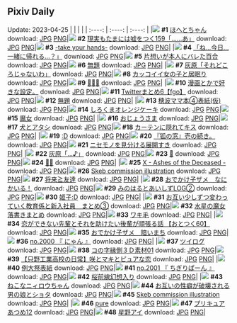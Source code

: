 ## Pixiv Daily
Update: 2023-04-25
|      |      |      |
| :----: | :----: | :----: |
|![](https://pixiv.microyu.workers.dev/c/240x480/img-master/img/2023/04/23/01/29/41/107429786_p0_master1200.jpg) **#1** [ほへとちゃん](https://www.pixiv.net/artworks/107429786) download: [JPG](https://pixiv.microyu.workers.dev/img-original/img/2023/04/23/01/29/41/107429786_p0.jpg) [PNG](https://pixiv.microyu.workers.dev/img-original/img/2023/04/23/01/29/41/107429786_p0.png)|![](https://pixiv.microyu.workers.dev/c/240x480/img-master/img/2023/04/23/18/00/06/107449340_p0_master1200.jpg) **#2** [現実もたまには嘘をつく159「……あ」](https://www.pixiv.net/artworks/107449340) download: [JPG](https://pixiv.microyu.workers.dev/img-original/img/2023/04/23/18/00/06/107449340_p0.jpg) [PNG](https://pixiv.microyu.workers.dev/img-original/img/2023/04/23/18/00/06/107449340_p0.png)|![](https://pixiv.microyu.workers.dev/c/240x480/img-master/img/2023/04/24/00/38/12/107465767_p0_master1200.jpg) **#3** [-take your hands-](https://www.pixiv.net/artworks/107465767) download: [JPG](https://pixiv.microyu.workers.dev/img-original/img/2023/04/24/00/38/12/107465767_p0.jpg) [PNG](https://pixiv.microyu.workers.dev/img-original/img/2023/04/24/00/38/12/107465767_p0.png)|
|![](https://pixiv.microyu.workers.dev/c/240x480/img-master/img/2023/04/24/08/04/19/107472573_p0_master1200.jpg) **#4** [「ね…今日…一緒に帰れる…？」](https://www.pixiv.net/artworks/107472573) download: [JPG](https://pixiv.microyu.workers.dev/img-original/img/2023/04/24/08/04/19/107472573_p0.jpg) [PNG](https://pixiv.microyu.workers.dev/img-original/img/2023/04/24/08/04/19/107472573_p0.png)|![](https://pixiv.microyu.workers.dev/c/240x480/img-master/img/2023/04/23/17/36/02/107427004_p0_master1200.jpg) **#5** [片想いが本人にバレた百合](https://www.pixiv.net/artworks/107427004) download: [JPG](https://pixiv.microyu.workers.dev/img-original/img/2023/04/23/17/36/02/107427004_p0.jpg) [PNG](https://pixiv.microyu.workers.dev/img-original/img/2023/04/23/17/36/02/107427004_p0.png)|![](https://pixiv.microyu.workers.dev/c/240x480/img-master/img/2023/04/23/21/23/03/107449966_p0_master1200.jpg) **#6** [無題](https://www.pixiv.net/artworks/107449966) download: [JPG](https://pixiv.microyu.workers.dev/img-original/img/2023/04/23/21/23/03/107449966_p0.jpg) [PNG](https://pixiv.microyu.workers.dev/img-original/img/2023/04/23/21/23/03/107449966_p0.png)|
|![](https://pixiv.microyu.workers.dev/c/240x480/img-master/img/2023/04/23/00/02/15/107426673_p0_master1200.jpg) **#7** [灰原「それどころじゃないわ」](https://www.pixiv.net/artworks/107426673) download: [JPG](https://pixiv.microyu.workers.dev/img-original/img/2023/04/23/00/02/15/107426673_p0.jpg) [PNG](https://pixiv.microyu.workers.dev/img-original/img/2023/04/23/00/02/15/107426673_p0.png)|![](https://pixiv.microyu.workers.dev/c/240x480/img-master/img/2023/04/23/12/00/25/107439832_p0_master1200.jpg) **#8** [カッコイイ女の子と居眠り](https://www.pixiv.net/artworks/107439832) download: [JPG](https://pixiv.microyu.workers.dev/img-original/img/2023/04/23/12/00/25/107439832_p0.jpg) [PNG](https://pixiv.microyu.workers.dev/img-original/img/2023/04/23/12/00/25/107439832_p0.png)|![](https://pixiv.microyu.workers.dev/c/240x480/img-master/img/2023/04/23/10/30/02/107437973_p0_master1200.jpg) **#9** [🚂🌇🗽](https://www.pixiv.net/artworks/107437973) download: [JPG](https://pixiv.microyu.workers.dev/img-original/img/2023/04/23/10/30/02/107437973_p0.jpg) [PNG](https://pixiv.microyu.workers.dev/img-original/img/2023/04/23/10/30/02/107437973_p0.png)|
|![](https://pixiv.microyu.workers.dev/c/240x480/img-master/img/2023/04/23/21/51/07/107457568_p0_master1200.jpg) **#10** [漫画とかで好きな設定。](https://www.pixiv.net/artworks/107457568) download: [JPG](https://pixiv.microyu.workers.dev/img-original/img/2023/04/23/21/51/07/107457568_p0.jpg) [PNG](https://pixiv.microyu.workers.dev/img-original/img/2023/04/23/21/51/07/107457568_p0.png)|![](https://pixiv.microyu.workers.dev/c/240x480/img-master/img/2023/04/23/20/20/10/107454303_p0_master1200.jpg) **#11** [Twitterまとめ6【fgo】](https://www.pixiv.net/artworks/107454303) download: [JPG](https://pixiv.microyu.workers.dev/img-original/img/2023/04/23/20/20/10/107454303_p0.jpg) [PNG](https://pixiv.microyu.workers.dev/img-original/img/2023/04/23/20/20/10/107454303_p0.png)|![](https://pixiv.microyu.workers.dev/c/240x480/img-master/img/2023/04/23/22/42/59/107460498_p0_master1200.jpg) **#12** [無題](https://www.pixiv.net/artworks/107460498) download: [JPG](https://pixiv.microyu.workers.dev/img-original/img/2023/04/23/22/42/59/107460498_p0.jpg) [PNG](https://pixiv.microyu.workers.dev/img-original/img/2023/04/23/22/42/59/107460498_p0.png)|
|![](https://pixiv.microyu.workers.dev/c/240x480/img-master/img/2023/04/23/19/01/11/107451509_p0_master1200.jpg) **#13** [穂波ママ本④表紙(仮)](https://www.pixiv.net/artworks/107451509) download: [JPG](https://pixiv.microyu.workers.dev/img-original/img/2023/04/23/19/01/11/107451509_p0.jpg) [PNG](https://pixiv.microyu.workers.dev/img-original/img/2023/04/23/19/01/11/107451509_p0.png)|![](https://pixiv.microyu.workers.dev/c/240x480/img-master/img/2023/04/24/20/30/01/107486147_p0_master1200.jpg) **#14** [しろくまオレンジケーキ](https://www.pixiv.net/artworks/107486147) download: [JPG](https://pixiv.microyu.workers.dev/img-original/img/2023/04/24/20/30/01/107486147_p0.jpg) [PNG](https://pixiv.microyu.workers.dev/img-original/img/2023/04/24/20/30/01/107486147_p0.png)|![](https://pixiv.microyu.workers.dev/c/240x480/img-master/img/2023/04/23/13/54/46/107442490_p0_master1200.jpg) **#15** [魔女](https://www.pixiv.net/artworks/107442490) download: [JPG](https://pixiv.microyu.workers.dev/img-original/img/2023/04/23/13/54/46/107442490_p0.jpg) [PNG](https://pixiv.microyu.workers.dev/img-original/img/2023/04/23/13/54/46/107442490_p0.png)|
|![](https://pixiv.microyu.workers.dev/c/240x480/img-master/img/2023/04/23/18/29/19/107450394_p0_master1200.jpg) **#16** [おじょうさま](https://www.pixiv.net/artworks/107450394) download: [JPG](https://pixiv.microyu.workers.dev/img-original/img/2023/04/23/18/29/19/107450394_p0.jpg) [PNG](https://pixiv.microyu.workers.dev/img-original/img/2023/04/23/18/29/19/107450394_p0.png)|![](https://pixiv.microyu.workers.dev/c/240x480/img-master/img/2023/04/23/18/12/56/107449864_p0_master1200.jpg) **#17** [犬とアタシ](https://www.pixiv.net/artworks/107449864) download: [JPG](https://pixiv.microyu.workers.dev/img-original/img/2023/04/23/18/12/56/107449864_p0.jpg) [PNG](https://pixiv.microyu.workers.dev/img-original/img/2023/04/23/18/12/56/107449864_p0.png)|![](https://pixiv.microyu.workers.dev/c/240x480/img-master/img/2023/04/24/16/23/54/107479857_p0_master1200.jpg) **#18** [カーテンに隠れてキス](https://www.pixiv.net/artworks/107479857) download: [JPG](https://pixiv.microyu.workers.dev/img-original/img/2023/04/24/16/23/54/107479857_p0.jpg) [PNG](https://pixiv.microyu.workers.dev/img-original/img/2023/04/24/16/23/54/107479857_p0.png)|
|![](https://pixiv.microyu.workers.dev/c/240x480/img-master/img/2023/04/23/14/23/37/107443176_p0_master1200.jpg) **#19** [:D](https://www.pixiv.net/artworks/107443176) download: [JPG](https://pixiv.microyu.workers.dev/img-original/img/2023/04/23/14/23/37/107443176_p0.jpg) [PNG](https://pixiv.microyu.workers.dev/img-original/img/2023/04/23/14/23/37/107443176_p0.png)|![](https://pixiv.microyu.workers.dev/c/240x480/img-master/img/2023/04/23/01/14/07/107429358_p0_master1200.jpg) **#20** [『狐の窓』壱の続き。](https://www.pixiv.net/artworks/107429358) download: [JPG](https://pixiv.microyu.workers.dev/img-original/img/2023/04/23/01/14/07/107429358_p0.jpg) [PNG](https://pixiv.microyu.workers.dev/img-original/img/2023/04/23/01/14/07/107429358_p0.png)|![](https://pixiv.microyu.workers.dev/c/240x480/img-master/img/2023/04/24/12/06/48/107475440_p0_master1200.jpg) **#21** [ニセモノを見分ける展開すき](https://www.pixiv.net/artworks/107475440) download: [JPG](https://pixiv.microyu.workers.dev/img-original/img/2023/04/24/12/06/48/107475440_p0.jpg) [PNG](https://pixiv.microyu.workers.dev/img-original/img/2023/04/24/12/06/48/107475440_p0.png)|
|![](https://pixiv.microyu.workers.dev/c/240x480/img-master/img/2023/04/24/10/41/47/107474486_p0_master1200.jpg) **#22** [灰原「…♪」](https://www.pixiv.net/artworks/107474486) download: [JPG](https://pixiv.microyu.workers.dev/img-original/img/2023/04/24/10/41/47/107474486_p0.jpg) [PNG](https://pixiv.microyu.workers.dev/img-original/img/2023/04/24/10/41/47/107474486_p0.png)|![](https://pixiv.microyu.workers.dev/c/240x480/img-master/img/2023/04/23/02/10/33/107430760_p0_master1200.jpg) **#23** [🍴](https://www.pixiv.net/artworks/107430760) download: [JPG](https://pixiv.microyu.workers.dev/img-original/img/2023/04/23/02/10/33/107430760_p0.jpg) [PNG](https://pixiv.microyu.workers.dev/img-original/img/2023/04/23/02/10/33/107430760_p0.png)|![](https://pixiv.microyu.workers.dev/c/240x480/img-master/img/2023/04/23/00/00/38/107426459_p0_master1200.jpg) **#24** [🧸💜](https://www.pixiv.net/artworks/107426459) download: [JPG](https://pixiv.microyu.workers.dev/img-original/img/2023/04/23/00/00/38/107426459_p0.jpg) [PNG](https://pixiv.microyu.workers.dev/img-original/img/2023/04/23/00/00/38/107426459_p0.png)|
|![](https://pixiv.microyu.workers.dev/c/240x480/img-master/img/2023/04/23/21/23/34/107456926_p0_master1200.jpg) **#25** [X - Ashes of the Deceased -](https://www.pixiv.net/artworks/107456926) download: [JPG](https://pixiv.microyu.workers.dev/img-original/img/2023/04/23/21/23/34/107456926_p0.jpg) [PNG](https://pixiv.microyu.workers.dev/img-original/img/2023/04/23/21/23/34/107456926_p0.png)|![](https://pixiv.microyu.workers.dev/c/240x480/img-master/img/2023/04/23/00/00/52/107426509_p0_master1200.jpg) **#26** [Skeb commission illustration](https://www.pixiv.net/artworks/107426509) download: [JPG](https://pixiv.microyu.workers.dev/img-original/img/2023/04/23/00/00/52/107426509_p0.jpg) [PNG](https://pixiv.microyu.workers.dev/img-original/img/2023/04/23/00/00/52/107426509_p0.png)|![](https://pixiv.microyu.workers.dev/c/240x480/img-master/img/2023/04/23/20/08/23/107453909_p0_master1200.jpg) **#27** [将来≧友達](https://www.pixiv.net/artworks/107453909) download: [JPG](https://pixiv.microyu.workers.dev/img-original/img/2023/04/23/20/08/23/107453909_p0.jpg) [PNG](https://pixiv.microyu.workers.dev/img-original/img/2023/04/23/20/08/23/107453909_p0.png)|
|![](https://pixiv.microyu.workers.dev/c/240x480/img-master/img/2023/04/24/00/32/21/107465573_p0_master1200.jpg) **#28** [おでかけ子ザメ　なにかいる！](https://www.pixiv.net/artworks/107465573) download: [JPG](https://pixiv.microyu.workers.dev/img-original/img/2023/04/24/00/32/21/107465573_p0.jpg) [PNG](https://pixiv.microyu.workers.dev/img-original/img/2023/04/24/00/32/21/107465573_p0.png)|![](https://pixiv.microyu.workers.dev/c/240x480/img-master/img/2023/04/24/21/33/42/107488482_p0_master1200.jpg) **#29** [みのはるとあいしずLOG②](https://www.pixiv.net/artworks/107488482) download: [JPG](https://pixiv.microyu.workers.dev/img-original/img/2023/04/24/21/33/42/107488482_p0.jpg) [PNG](https://pixiv.microyu.workers.dev/img-original/img/2023/04/24/21/33/42/107488482_p0.png)|![](https://pixiv.microyu.workers.dev/c/240x480/img-master/img/2023/04/23/14/27/34/107443279_p0_master1200.jpg) **#30** [姬子:D](https://www.pixiv.net/artworks/107443279) download: [JPG](https://pixiv.microyu.workers.dev/img-original/img/2023/04/23/14/27/34/107443279_p0.jpg) [PNG](https://pixiv.microyu.workers.dev/img-original/img/2023/04/23/14/27/34/107443279_p0.png)|
|![](https://pixiv.microyu.workers.dev/c/240x480/img-master/img/2023/04/24/00/04/57/107464439_p0_master1200.jpg) **#31** [お互い少しずつ変わっていく教育係と新入社員　まとめ③](https://www.pixiv.net/artworks/107464439) download: [JPG](https://pixiv.microyu.workers.dev/img-original/img/2023/04/24/00/04/57/107464439_p0.jpg) [PNG](https://pixiv.microyu.workers.dev/img-original/img/2023/04/24/00/04/57/107464439_p0.png)|![](https://pixiv.microyu.workers.dev/c/240x480/img-master/img/2023/04/23/22/55/37/107461060_p0_master1200.jpg) **#32** [水星の魔女落書きまとめ](https://www.pixiv.net/artworks/107461060) download: [JPG](https://pixiv.microyu.workers.dev/img-original/img/2023/04/23/22/55/37/107461060_p0.jpg) [PNG](https://pixiv.microyu.workers.dev/img-original/img/2023/04/23/22/55/37/107461060_p0.png)|![](https://pixiv.microyu.workers.dev/c/240x480/img-master/img/2023/04/23/00/02/07/107426663_p0_master1200.jpg) **#33** [ワキ毛](https://www.pixiv.net/artworks/107426663) download: [JPG](https://pixiv.microyu.workers.dev/img-original/img/2023/04/23/00/02/07/107426663_p0.jpg) [PNG](https://pixiv.microyu.workers.dev/img-original/img/2023/04/23/00/02/07/107426663_p0.png)|
|![](https://pixiv.microyu.workers.dev/c/240x480/img-master/img/2023/04/24/12/00/55/107475661_p0_master1200.jpg) **#34** [恋ができない先輩とそれを助けたい後輩が頑張る話 【おとつく60】](https://www.pixiv.net/artworks/107475661) download: [JPG](https://pixiv.microyu.workers.dev/img-original/img/2023/04/24/12/00/55/107475661_p0.jpg) [PNG](https://pixiv.microyu.workers.dev/img-original/img/2023/04/24/12/00/55/107475661_p0.png)|![](https://pixiv.microyu.workers.dev/c/240x480/img-master/img/2023/04/23/01/49/10/107430277_p0_master1200.jpg) **#35** [おでかけ子ザメ　暗いまち](https://www.pixiv.net/artworks/107430277) download: [JPG](https://pixiv.microyu.workers.dev/img-original/img/2023/04/23/01/49/10/107430277_p0.jpg) [PNG](https://pixiv.microyu.workers.dev/img-original/img/2023/04/23/01/49/10/107430277_p0.png)|![](https://pixiv.microyu.workers.dev/c/240x480/img-master/img/2023/04/23/22/57/57/107461173_p0_master1200.jpg) **#36** [no.2000 『 にゃん 』](https://www.pixiv.net/artworks/107461173) download: [JPG](https://pixiv.microyu.workers.dev/img-original/img/2023/04/23/22/57/57/107461173_p0.jpg) [PNG](https://pixiv.microyu.workers.dev/img-original/img/2023/04/23/22/57/57/107461173_p0.png)|
|![](https://pixiv.microyu.workers.dev/c/240x480/img-master/img/2023/04/23/20/24/38/107454470_p0_master1200.jpg) **#37** [ツイログ](https://www.pixiv.net/artworks/107454470) download: [JPG](https://pixiv.microyu.workers.dev/img-original/img/2023/04/23/20/24/38/107454470_p0.jpg) [PNG](https://pixiv.microyu.workers.dev/img-original/img/2023/04/23/20/24/38/107454470_p0.png)|![](https://pixiv.microyu.workers.dev/c/240x480/img-master/img/2023/04/23/09/00/20/107436375_p0_master1200.jpg) **#38** [コの字縁側３Ｄ素材01](https://www.pixiv.net/artworks/107436375) download: [JPG](https://pixiv.microyu.workers.dev/img-original/img/2023/04/23/09/00/20/107436375_p0.jpg) [PNG](https://pixiv.microyu.workers.dev/img-original/img/2023/04/23/09/00/20/107436375_p0.png)|![](https://pixiv.microyu.workers.dev/c/240x480/img-master/img/2023/04/24/00/04/25/107464406_p0_master1200.jpg) **#39** [【只野工業高校の日常】咲とマキとピュアな恋](https://www.pixiv.net/artworks/107464406) download: [JPG](https://pixiv.microyu.workers.dev/img-original/img/2023/04/24/00/04/25/107464406_p0.jpg) [PNG](https://pixiv.microyu.workers.dev/img-original/img/2023/04/24/00/04/25/107464406_p0.png)|
|![](https://pixiv.microyu.workers.dev/c/240x480/img-master/img/2023/04/23/00/00/33/107426440_p0_master1200.jpg) **#40** [例大祭表紙](https://www.pixiv.net/artworks/107426440) download: [JPG](https://pixiv.microyu.workers.dev/img-original/img/2023/04/23/00/00/33/107426440_p0.jpg) [PNG](https://pixiv.microyu.workers.dev/img-original/img/2023/04/23/00/00/33/107426440_p0.png)|![](https://pixiv.microyu.workers.dev/c/240x480/img-master/img/2023/04/24/12/30/19/107476167_p0_master1200.jpg) **#41** [no.2001 『 ちぎりぱーん 』](https://www.pixiv.net/artworks/107476167) download: [JPG](https://pixiv.microyu.workers.dev/img-original/img/2023/04/24/12/30/19/107476167_p0.jpg) [PNG](https://pixiv.microyu.workers.dev/img-original/img/2023/04/24/12/30/19/107476167_p0.png)|![](https://pixiv.microyu.workers.dev/c/240x480/img-master/img/2023/04/23/17/49/41/107448988_p0_master1200.jpg) **#42** [桜前線幻想入り](https://www.pixiv.net/artworks/107448988) download: [JPG](https://pixiv.microyu.workers.dev/img-original/img/2023/04/23/17/49/41/107448988_p0.jpg) [PNG](https://pixiv.microyu.workers.dev/img-original/img/2023/04/23/17/49/41/107448988_p0.png)|
|![](https://pixiv.microyu.workers.dev/c/240x480/img-master/img/2023/04/24/20/15/55/107485718_p0_master1200.jpg) **#43** [ねこなニィロウちゃん](https://www.pixiv.net/artworks/107485718) download: [JPG](https://pixiv.microyu.workers.dev/img-original/img/2023/04/24/20/15/55/107485718_p0.jpg) [PNG](https://pixiv.microyu.workers.dev/img-original/img/2023/04/24/20/15/55/107485718_p0.png)|![](https://pixiv.microyu.workers.dev/c/240x480/img-master/img/2023/04/23/12/49/21/107440992_p0_master1200.jpg) **#44** [お互いの性癖が破壊される男の娘とショタ](https://www.pixiv.net/artworks/107440992) download: [JPG](https://pixiv.microyu.workers.dev/img-original/img/2023/04/23/12/49/21/107440992_p0.jpg) [PNG](https://pixiv.microyu.workers.dev/img-original/img/2023/04/23/12/49/21/107440992_p0.png)|![](https://pixiv.microyu.workers.dev/c/240x480/img-master/img/2023/04/24/00/00/27/107463981_p0_master1200.jpg) **#45** [Skeb commission illustration](https://www.pixiv.net/artworks/107463981) download: [JPG](https://pixiv.microyu.workers.dev/img-original/img/2023/04/24/00/00/27/107463981_p0.jpg) [PNG](https://pixiv.microyu.workers.dev/img-original/img/2023/04/24/00/00/27/107463981_p0.png)|
|![](https://pixiv.microyu.workers.dev/c/240x480/img-master/img/2023/04/24/01/45/13/107467661_p0_master1200.jpg) **#46** [pure](https://www.pixiv.net/artworks/107467661) download: [JPG](https://pixiv.microyu.workers.dev/img-original/img/2023/04/24/01/45/13/107467661_p0.jpg) [PNG](https://pixiv.microyu.workers.dev/img-original/img/2023/04/24/01/45/13/107467661_p0.png)|![](https://pixiv.microyu.workers.dev/c/240x480/img-master/img/2023/04/24/17/55/23/107481639_p0_master1200.jpg) **#47** [プリキュアあつめ12](https://www.pixiv.net/artworks/107481639) download: [JPG](https://pixiv.microyu.workers.dev/img-original/img/2023/04/24/17/55/23/107481639_p0.jpg) [PNG](https://pixiv.microyu.workers.dev/img-original/img/2023/04/24/17/55/23/107481639_p0.png)|![](https://pixiv.microyu.workers.dev/c/240x480/img-master/img/2023/04/23/10/33/00/107438044_p0_master1200.jpg) **#48** [星野アイ](https://www.pixiv.net/artworks/107438044) download: [JPG](https://pixiv.microyu.workers.dev/img-original/img/2023/04/23/10/33/00/107438044_p0.jpg) [PNG](https://pixiv.microyu.workers.dev/img-original/img/2023/04/23/10/33/00/107438044_p0.png)|
